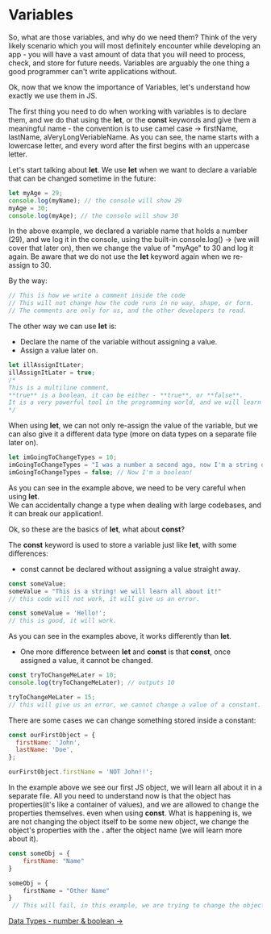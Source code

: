 # Variables

So, what are those variables, and why do we need them?
Think of the very likely scenario which you will most definitely encounter while developing an app - you will have a vast amount of data that you will need to process, check, and store for future needs.
Variables are arguably the one thing a good programmer can't write applications without.

Ok, now that we know the importance of Variables, let's understand how exactly we use them in JS.

The first thing you need to do when working with variables is to declare them, and we do that using the **let**, or the **const** keywords and give them a meaningful name - the convention is to use camel case -> firstName, lastName, aVeryLongVeriableName. As you can see, the name starts with a lowercase letter, and every word after the first begins with an uppercase letter.

Let's start talking about **let**.
We use **let** when we want to declare a variable that can be changed sometime in the future:

```js
let myAge = 29;
console.log(myName); // the console will show 29
myAge = 30;
console.log(myAge); // the console will show 30
```

In the above example, we declared a variable name that holds a number (29), and we log it in the console, using the built-in console.log() -> (we will cover that later on), then we change the value of "myAge" to 30 and log it again.
Be aware that we do not use the **let** keyword again when we re-assign to 30.

By the way:

```js
// This is how we write a comment inside the code
// This will not change how the code runs in no way, shape, or form.
// The comments are only for us, and the other developers to read.
```

The other way we can use **let** is:

- Declare the name of the variable without assigning a value.
- Assign a value later on.

```js
let illAssignItLater;
illAssignItLater = true;
/*
This is a multiline comment, 
**true** is a boolean, it can be either - **true**, or **false**.
It is a very powerful tool in the programming world, and we will learn more about it later.
*/
```

When using **let**, we can not only re-assign the value of the variable, but we can also give it a different data type (more on data types on a separate file later on).

```js
let imGoingToChangeTypes = 10;
imGoingToChangeTypes = "I was a number a second ago, now I'm a string of text!";
imGoingToChangeTypes = false; // Now I'm a boolean!
```

As you can see in the example above, we need to be very careful when using **let**.  
We can accidentally change a type when dealing with large codebases, and it can break our application!.

Ok, so these are the basics of **let**, what about **const**?

The **const** keyword is used to store a variable just like **let**, with some differences:

- const cannot be declared without assigning a value straight away.

```js
const someValue;
someValue = "This is a string! we will learn all about it!"
// this code will not work, it will give us an error.
```

```js
const someValue = 'Hello!';
// this is good, it will work.
```

As you can see in the examples above, it works differently than **let**.

- One more difference between **let** and **const** is that **const**, once assigned a value, it cannot be changed.

```js
const tryToChangeMeLater = 10;
console.log(tryToChangeMeLater); // outputs 10

tryToChangeMeLater = 15;
// this will give us an error, we cannot change a value of a constant.
```

There are some cases we can change something stored inside a constant:

```js
const ourFirstObject = {
  firstName: 'John',
  lastName: 'Doe',
};

ourFirstObject.firstName = 'NOT John!!';
```

In the example above we see our first JS object, we will learn all about it in a separate file. All you need to understand now is that the object has properties(it's like a container of values), and we are allowed to change the properties themselves. even when using **const**.
What is happening is, we are not changing the object itself to be some new object, we change the object's properties with the **.** after the object name (we will learn more about it).

```js
const someObj = {
	firstName: "Name"
}

someObj = {
	firstName = "Other Name"
}
 // This will fail, in this example, we are trying to change the object directly, we are re-assigning the constant **someObj** itself.
```

[Data Types - number & boolean ->](../data-types/number-boolean.md)
